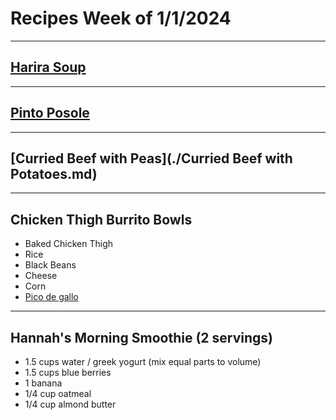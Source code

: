 # Recipes Week of 1/1/2024

---

## [Harira Soup](https://www.feastingathome.com/harira-soup/print/49989/)

---

## [Pinto Posole](./pintoposole.md)

---

## [Curried Beef with Peas](./Curried Beef with Potatoes.md)

---

## Chicken Thigh Burrito Bowls

- Baked Chicken Thigh
- Rice
- Black Beans
- Cheese
- Corn
- [Pico de gallo](./classicPicoDeGallo.md)

---

## Hannah's Morning Smoothie (2 servings)

- 1.5 cups water / greek yogurt (mix equal parts to volume)
- 1.5 cups blue berries
- 1 banana
- 1/4 cup oatmeal
- 1/4 cup almond butter